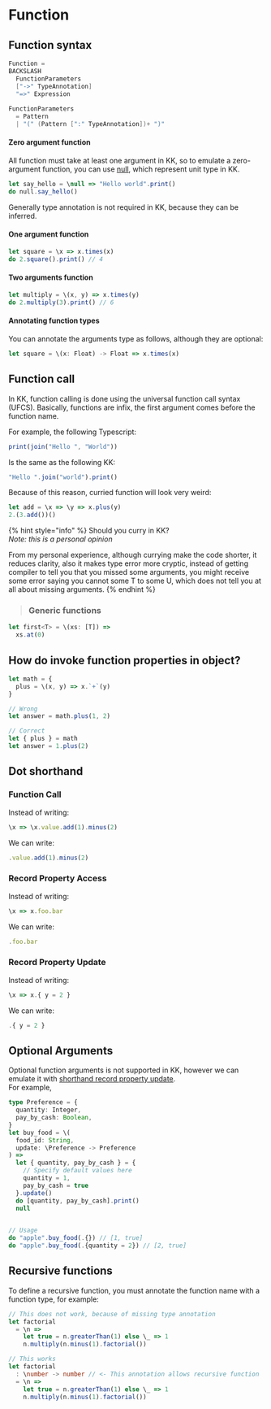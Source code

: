 # Function

## Function syntax

```c
Function =
BACKSLASH  
  FunctionParameters
  ["->" TypeAnnotation]
  "=>" Expression
  
FunctionParameters
  = Pattern
  | "(" (Pattern [":" TypeAnnotation])+ ")"
```

#### Zero argument function

All function must take at least one argument in KK, so to emulate a  zero-argument function, you can use [null](types.md#null), which represent unit type in KK.

```typescript
let say_hello = \null => "Hello world".print()
do null.say_hello()
```

Generally type annotation is not required in KK, because they can be inferred.

#### One argument function

```typescript
let square = \x => x.times(x)
do 2.square().print() // 4
```

#### Two arguments function

```typescript
let multiply = \(x, y) => x.times(y)
do 2.multiply(3).print() // 6
```

#### Annotating function types

You can annotate the arguments type as follows, although they are optional:

```typescript
let square = \(x: Float) -> Float => x.times(x)
```

## Function call

In KK, function calling is done using the universal function call syntax \(UFCS\). Basically, functions are infix, the first argument comes before the function name.

For example, the following Typescript:

```typescript
print(join("Hello ", "World"))
```

Is the same as the following KK:

```typescript
"Hello ".join("world").print()
```

Because of this reason, curried function will look very weird:

```typescript
let add = \x => \y => x.plus(y)
2.(3.add())()
```

{% hint style="info" %}
Should you curry in KK?  
_Note: this is a personal opinion_

From my personal experience, although currying make the code shorter, it reduces clarity, also it makes type error more cryptic, instead of getting compiler to tell you that you missed some arguments, you might receive some error saying you cannot some T to some U, which does not tell you at all about missing arguments.
{% endhint %}

> ### Generic functions

```typescript
let first<T> = \(xs: [T]) => 
  xs.at(0)
```

## How do invoke function properties in object?

```typescript
let math = {
  plus = \(x, y) => x.`+`(y)
}

// Wrong
let answer = math.plus(1, 2)

// Correct
let { plus } = math
let answer = 1.plus(2)
```

## Dot shorthand

### Function Call

Instead of writing:

```typescript
\x => \x.value.add(1).minus(2)
```

We can write:

```typescript
.value.add(1).minus(2)
```

### Record Property Access

Instead of writing:

```typescript
\x => x.foo.bar
```

We can write:

```typescript
.foo.bar
```

### Record Property Update

Instead of writing:

```typescript
\x => x.{ y = 2 }
```

We can write:

```typescript
.{ y = 2 }
```



## Optional Arguments

Optional function arguments is not supported in KK, however we can emulate it with [shorthand record property update](function.md#record-property-update).  
For example,

```typescript
type Preference = {
  quantity: Integer,
  pay_by_cash: Boolean,
}
let buy_food = \(
  food_id: String,
  update: \Preference -> Preference
) => 
  let { quantity, pay_by_cash } = {
    // Specify default values here
    quantity = 1,
    pay_by_cash = true
  }.update()
  do [quantity, pay_by_cash].print()
  null
  

// Usage
do "apple".buy_food(.{}) // [1, true]
do "apple".buy_food(.{quantity = 2}) // [2, true]
```

## Recursive functions

To define a recursive function, you must annotate the function name with a function type, for example:

```typescript
// This does not work, because of missing type annotation
let factorial 
  = \n =>
    let true = n.greaterThan(1) else \_ => 1
    n.multiply(n.minus(1).factorial())

// This works
let factorial
  : \number -> number // <- This annotation allows recursive function
  = \n =>
    let true = n.greaterThan(1) else \_ => 1
    n.multiply(n.minus(1).factorial())
```

### 

#### 

